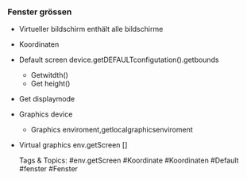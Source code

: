 ### Fenster grössen

- Virtueller bildschirm enthält alle bildschirme
- Koordinaten
- Default screen device.getDEFAULTconfigutation().getbounds

	- Getwitdth()
	- Get height()

- Get displaymode
- Graphics device 

	- Graphics enviroment,getlocalgraphicsenviroment

- Virtual graphics env.getScreen []

   Tags & Topics:
   #env.getScreen
   #Koordinate
   #Koordinaten
   #Default
   #fenster
   #Fenster